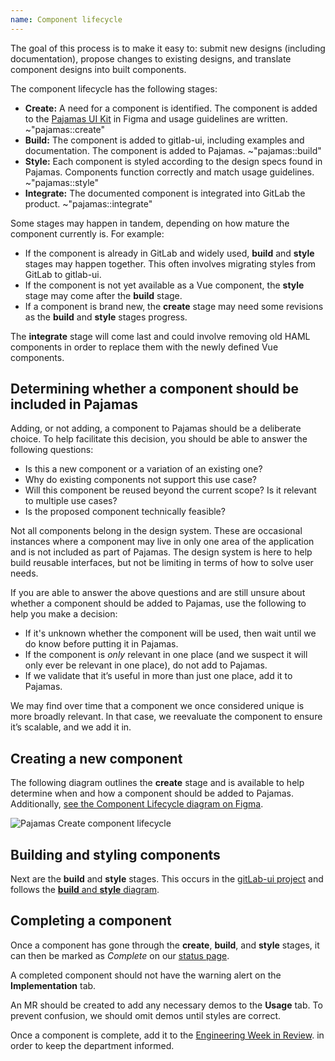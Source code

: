 ```yaml
---
name: Component lifecycle
---
```


The goal of this process is to make it easy to: submit new designs (including documentation), propose changes to existing designs, and translate component designs into built components.

The component lifecycle has the following stages:

- **Create:** A need for a component is identified. The component is added to the [Pajamas UI Kit](https://www.figma.com/file/qEddyqCrI7kPSBjGmwkZzQ/Pajamas-UI-Kit) in Figma and usage guidelines are written.
  ~"pajamas::create"
- **Build:** The component is added to gitlab-ui, including examples
  and documentation. The component is added to Pajamas. ~"pajamas::build"
- **Style:** Each component is styled according to the design specs found in
  Pajamas. Components function correctly and match usage guidelines. ~"pajamas::style"
- **Integrate:** The documented component is integrated into GitLab the
  product. ~"pajamas::integrate"

Some stages may happen in tandem, depending on how mature the component currently
is. For example:

- If the component is already in GitLab and widely used, **build** and
  **style** stages may happen together. This often involves migrating styles from GitLab
  to gitlab-ui.
- If the component is not yet available as a Vue component, the **style** stage
  may come after the **build** stage.
- If a component is brand new, the **create** stage may need some revisions as the
  **build** and **style** stages progress.

The **integrate** stage will come last and could involve removing old HAML components
in order to replace them with the newly defined Vue components.

## Determining whether a component should be included in Pajamas

Adding, or not adding, a component to Pajamas should be a deliberate choice. To
help facilitate this decision, you should be able to answer the following questions:

- Is this a new component or a variation of an existing one?
- Why do existing components not support this use case?
- Will this component be reused beyond the current scope? Is it relevant to multiple
  use cases?
- Is the proposed component technically feasible?

Not all components belong in the design system. These are occasional instances
where a component may live in only one area of the application and is not included
as part of Pajamas. The design system is here to help build reusable interfaces,
but not be limiting in terms of how to solve user needs.

If you are able to answer the above questions and are still unsure about whether
a component should be added to Pajamas, use the following to help you make a
decision:

- If it's unknown whether the component will be used, then wait until we do know
  before putting it in Pajamas.
- If the component is _only_ relevant in one place (and we suspect it will only
  ever be relevant in one place), do not add to Pajamas.
- If we validate that it’s useful in more than just one place, add it to Pajamas.

We may find over time that a component we once considered unique is more broadly
relevant. In that case, we reevaluate the component to ensure it’s scalable, and
we add it in.

## Creating a new component

The following diagram outlines the **create** stage and is available to help
determine when and how a component should be added to Pajamas. Additionally, [see the Component Lifecycle diagram on Figma](https://www.figma.com/file/5kvnjKbcQ8FlzdwrXM80hk/Component-lifecycle-gitlab-design-2053?node-id=1%3A207).

<img class="d-block a-center m-b-7" src="/img/component-lifecycle.svg" alt="Pajamas Create component lifecycle" role="img" />

## Building and styling components

Next are the **build** and **style** stages. This occurs
in the [gitLab-ui project](https://gitlab.com/gitlab-org/gitlab-ui) and follows
the [**build** and **style** diagram](https://gitlab.com/gitlab-org/gitlab-ui/-/blob/main/doc/component-lifecycle.md).

## Completing a component

Once a component has gone through the **create**, **build**, and **style** stages,
it can then be marked as _Complete_ on our [status page](https://design.gitlab.com/components/status).

A completed component should not have the warning alert on the **Implementation** tab.

An MR should be created to add any necessary demos to the **Usage** tab. To prevent confusion, we should omit demos until styles are correct.

Once a component is complete, add it to the [Engineering Week in Review](https://docs.google.com/document/d/1Oglq0-rLbPFRNbqCDfHT0-Y3NkVEiHj6UukfYijHyUs/edit).
in order to keep the department informed.
